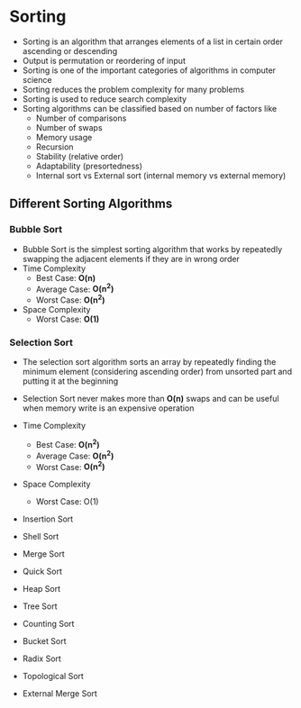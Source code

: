 # Sorting

* Sorting is an algorithm that arranges elements of a list in certain order ascending or descending
* Output is permutation or reordering of input
* Sorting is one of the important categories of algorithms in computer science
* Sorting reduces the problem complexity for many problems 
* Sorting is used to reduce search complexity
* Sorting algorithms can be classified based on number of factors like 
	* Number of comparisons
	* Number of swaps
	* Memory usage
	* Recursion
	* Stability (relative order)
	* Adaptability (presortedness)
	* Internal sort vs External sort (internal memory vs external memory)

## Different Sorting Algorithms

### Bubble Sort
* Bubble Sort is the simplest sorting algorithm that works by repeatedly swapping the adjacent elements if they are in wrong order
* Time Complexity
	* Best Case: **O(n)** 
	* Average Case: **O(n<sup>2</sup>)**
	* Worst Case: **O(n<sup>2</sup>)**
* Space Complexity
	* Worst Case: **O(1)**

### Selection Sort
* The selection sort algorithm sorts an array by repeatedly finding the minimum element (considering ascending order) from unsorted part and putting it at the beginning
* Selection Sort never makes more than **O(n)** swaps and can be useful when memory write is an expensive operation
* Time Complexity
	* Best Case: **O(n<sup>2</sup>)**
	* Average Case: **O(n<sup>2</sup>)**
	* Worst Case: **O(n<sup>2</sup>)**
* Space Complexity
	* Worst Case: O(1)

* Insertion Sort
* Shell Sort
* Merge Sort
* Quick Sort
* Heap Sort
* Tree Sort
* Counting Sort
* Bucket Sort
* Radix Sort
* Topological Sort
* External Merge Sort

